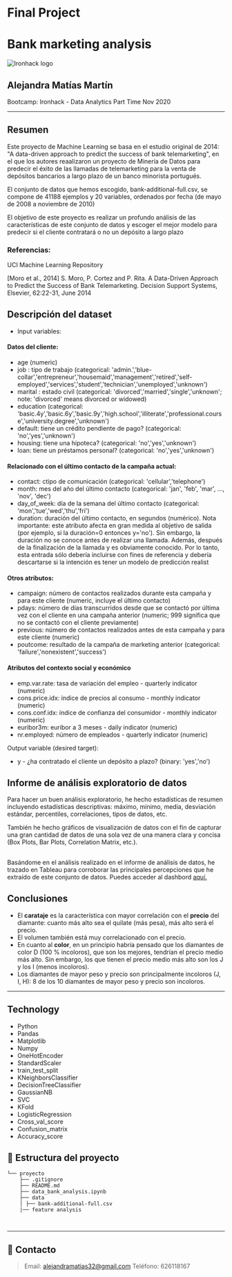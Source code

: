 # Final Project
# Bank marketing analysis
![Ironhack logo](https://i.imgur.com/1QgrNNw.png)

## Alejandra Matías Martín

Bootcamp: Ironhack - Data Analytics Part Time Nov 2020

---


##  Resumen

Este proyecto de Machine Learning se basa en el estudio original de 2014: "A data-driven approach to predict the success of bank telemarketing", en el que los autores reaalizaron un proyecto de Minería de Datos para predecir el éxito de las llamadas de telemarketing para la venta de depósitos bancarios a largo plazo de un banco minorista portugués.


El conjunto de datos que hemos escogido, bank-additional-full.csv, se compone de 41188 ejemplos y 20 variables, ordenados por fecha (de mayo de 2008 a noviembre de 2010)

El objetivo de este proyecto es realizar un profundo análisis de las características de este conjunto de datos y escoger el mejor modelo para predecir si el cliente contratará o no un depósito a largo plazo

### Referencias:

UCI Machine Learning Repository

[Moro et al., 2014] S. Moro, P. Cortez and P. Rita. A Data-Driven Approach to Predict the Success of Bank Telemarketing. Decision Support Systems, Elsevier, 62:22-31, June 2014


## Descripción del dataset

- Input variables:

#### Datos del cliente:
- age (numeric)
- job : tipo de trabajo (categorical: 'admin.','blue-collar','entrepreneur','housemaid','management','retired','self-employed','services','student','technician','unemployed','unknown')
- marital : estado civil (categorical: 'divorced','married','single','unknown'; note: 'divorced' means divorced or widowed)
- education (categorical: 'basic.4y','basic.6y','basic.9y','high.school','illiterate','professional.course','university.degree','unknown')
- default: tiene un crédito pendiente de pago? (categorical: 'no','yes','unknown')
- housing: tiene una hipoteca? (categorical: 'no','yes','unknown')
- loan: tiene un préstamos personal? (categorical: 'no','yes','unknown')

#### Relacionado con el último contacto de la campaña actual:
- contact: ctipo de comunicación (categorical: 'cellular','telephone')
- month: mes del año del último contacto (categorical: 'jan', 'feb', 'mar', ..., 'nov', 'dec')
- day_of_week: día de la semana del último contacto (categorical: 'mon','tue','wed','thu','fri')
- duration: duración del último contacto, en segundos (numérico). Nota importante: este atributo afecta en gran medida al objetivo de salida (por ejemplo, si la duración=0 entonces y='no'). Sin embargo, la duración no se conoce antes de realizar una llamada. Además, después de la finalización de la llamada y es obviamente conocido. Por lo tanto, esta entrada sólo debería incluirse con fines de referencia y debería descartarse si la intención es tener un modelo de predicción realist

#### Otros atributos:
- campaign: número de contactos realizados durante esta campaña y para este cliente  (numeric, incluye el último contacto)
- pdays: número de días transcurridos desde que se contactó por última vez con el cliente en una campaña anterior (numeric; 999 significa que no se contactó con el cliente previamente)
- previous: número de contactos realizados antes de esta campaña y para este cliente (numeric)
- poutcome: resultado de la campaña de marketing anterior (categorical: 'failure','nonexistent','success')

#### Atributos del contexto social y económico
- emp.var.rate: tasa de variación del empleo - quarterly indicator (numeric)
- cons.price.idx: índice de precios al consumo - monthly indicator (numeric)
- cons.conf.idx: índice de confianza del consumidor - monthly indicator (numeric)
- euribor3m: euribor a 3 meses - daily indicator (numeric)
- nr.employed: número de empleados - quarterly indicator (numeric)

Output variable (desired target):
- y - ¿ha contratado el cliente un depósito a plazo? (binary: 'yes','no')

## Informe de análisis exploratorio de datos

Para hacer un buen análisis exploratorio, he hecho estadísticas de resumen incluyendo estadísticas descriptivas: máximo, mínimo, media, desviación estándar, percentiles, correlaciones, tipos de datos, etc.


También he hecho gráficos de visualización de datos con el fin de capturar una gran cantidad de datos de una sola vez de una manera clara y concisa (Box Plots, Bar Plots, Correlation Matrix, etc.).


## 

Basándome en el análisis realizado en el informe de análisis de datos, he trazado en Tableau para corroborar las principales percepciones que he extraído de este conjunto de datos.
 Puedes acceder al dashbord [aquí.](https://public.tableau.com/profile/alejandra.mat.as.mart.n#!/vizhome/Diamondsdashboard/DiamondsDashboard?publish=yes)

## Conclusiones

- El <strong>carataje</strong> es la característica con mayor correlación con el <strong>precio</strong> del diamante: cuanto más alto sea el quilate (más pesa), más alto será el precio.
- El volumen también está muy correlacionado con el precio.
- En cuanto al <strong>color</strong>, en un principio habría pensado que los diamantes de color D (100 % incoloros), que son los mejores, tendrían el precio medio más alto. Sin embargo, los que tienen el precio medio más alto son los J y los I (menos incoloros).
- Los diamantes de mayor peso y precio son principalmente incoloros (J, I, H): 8 de los 10 diamantes de mayor peso y precio son incoloros.
	

___
## Technology

- Python
- Pandas
- Matplotlib
- Numpy
- OneHotEncoder
- StandardScaler
- train_test_split
- KNeighborsClassifier
- DecisionTreeClassifier
- GaussianNB
- SVC
- KFold
- LogisticRegression
- Cross_val_score
- Confusion_matrix
- Accuracy_score


## :file_folder: Estructura del proyecto
```
└── proyecto
    ├── .gitignore
    ├── README.md
    ├── data_bank_analysis.ipynb
    ├── data
    │ ├── bank-additional-full.csv
    |── feature analysis
  
    
```
	
---

## :love_letter: Contacto
> Email: <alejandramatias32@gmail.com>
> Teléfono: 626118167


